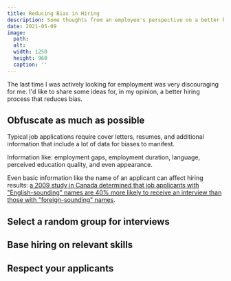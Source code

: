 ```yaml
---
title: Reducing Bias in Hiring
description: Some thoughts from an employee's perspective on a better hiring process.
date: 2021-05-09
image:
  path:
  alt:
  width: 1250
  height: 960
  caption: ''
---
```


The last time I was actively looking for employment was very discouraging for me. I'd like to share some ideas for, in my opinion, a better hiring process that reduces bias.

## Obfuscate as much as possible

Typical job applications require cover letters, resumes, and additional information that include a lot of data for biases to manifest.

Information like: employment gaps, employment duration, language, perceived education quality, and even appearance.

<!--
- esp affects caretakers, women, immigrants, lower class, etc.
-->

Even basic information like the name of an applicant can affect hiring results: [a 2009 study in Canada determined that job applicants with "English-sounding" names are 40% more likely to receive an interview than those with "foreign-sounding" names](https://www.cbc.ca/news/canada/british-columbia/job-applicants-with-foreign-names-have-lesser-chance-for-interviews-ubc-study-1.780909).

<!--
Suggest that the first information to be collected include quantitative data, and only for basic requirements. Contact/identifying information should only be revealed when contacting the applicant to arrange an interview.

e.g.
- Post-secondary degree in X or related field (Y/N)
- Number of FTE years employed in X or related role: (#)
-->

## Select a random group for interviews
<!--
researchers ask whether, after an initial assessment of academic and other performance measures, traditional interviews should be replaced by a lottery among the viable applicants.

https://hbr.org/2016/04/how-to-take-the-bias-out-of-interviews
-->

## Base hiring on relevant skills
<!--
An interview isn't an accurate representation of an applicant's skills, unless the role involves being interviewed.

Unstructured interviews are the worst. If you're going to interview, have a structured interview. Send the applicant the questions ahead of time.
- neurodiversity
- diversity in general
- introverts

researchers ask whether, after an initial assessment of academic and other performance measures, traditional interviews should be replaced by a lottery among the viable applicants.

https://hbr.org/2016/04/how-to-take-the-bias-out-of-interviews

- Work sample
- Take-home assignment
-->

## Respect your applicants
<!--
- Don't waste our time
- Don't ghost us
- Give feedback
-->
